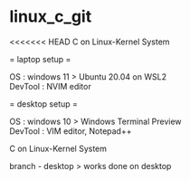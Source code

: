 # linux_c_git
<<<<<<< HEAD
C on Linux-Kernel System  
  
= laptop setup =  
  
OS : windows 11 > Ubuntu 20.04 on WSL2  
DevTool : NVIM editor  
  
= desktop setup =  
  
OS : windows 10 > Windows Terminal Preview  
DevTool : VIM editor, Notepad++

C on Linux-Kernel System

branch - desktop > works done on desktop

